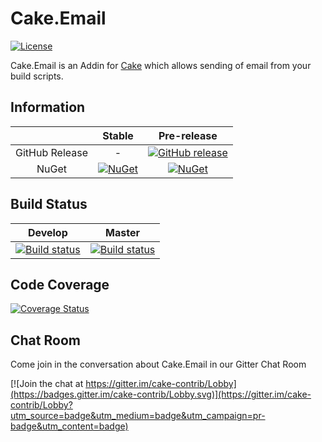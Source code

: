 # Cake.Email

[![License](http://img.shields.io/:license-mit-blue.svg)](http://cake-contrib.mit-license.org)

Cake.Email is an Addin for [Cake](http://cakebuild.net/) which allows sending of email from your build scripts.

## Information

||Stable|Pre-release|
|:--:|:--:|:--:|
|GitHub Release|-|[![GitHub release](https://img.shields.io/github/release/cake-contrib/Cake.Email.svg)](https://github.com/cake-contrib/Cake.Email/releases/latest)|
|NuGet|[![NuGet](https://img.shields.io/nuget/v/Cake.Email.svg)](https://www.nuget.org/packages/Cake.Email)|[![NuGet](https://img.shields.io/nuget/vpre/Cake.Email.svg)](https://www.nuget.org/packages/Cake.Email)|

## Build Status

|Develop|Master|
|:--:|:--:|
|[![Build status](https://ci.appveyor.com/api/projects/status/y8b1429u4dpbxlf2/branch/develop?svg=true)](https://ci.appveyor.com/project/cakecontrib/cake-email/branch/develop)|[![Build status](https://ci.appveyor.com/api/projects/status/y8b1429u4dpbxlf2/branch/develop?svg=true)](https://ci.appveyor.com/project/cakecontrib/cake-email/branch/master)|

## Code Coverage

[![Coverage Status](https://coveralls.io/repos/github/cake-contrib/Cake.Email/badge.svg)](https://coveralls.io/github/cake-contrib/Cake.Email)

## Chat Room
Come join in the conversation about Cake.Email in our Gitter Chat Room

[![Join the chat at https://gitter.im/cake-contrib/Lobby](https://badges.gitter.im/cake-contrib/Lobby.svg)](https://gitter.im/cake-contrib/Lobby?utm_source=badge&utm_medium=badge&utm_campaign=pr-badge&utm_content=badge)

